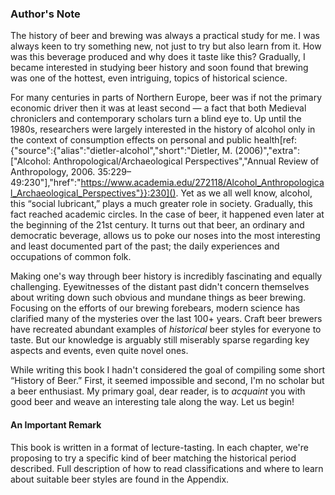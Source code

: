 ### Author's Note

The history of beer and brewing was always a practical study for me. I was always keen to try something new, not just to try but also learn from it. How was this beverage produced and why does it taste like this? Gradually, I became interested in studying beer history and soon found that brewing was one of the hottest, even intriguing, topics of historical science.

For many centuries in parts of Northern Europe, beer was if not the primary economic driver then it was at least second — a fact that both Medieval chroniclers and contemporary scholars turn a blind eye to. Up until the 1980s, researchers were largely interested in the history of alcohol only in the context of consumption effects on personal and public health[ref:{"source":{"alias":"dietler-alcohol","short":"Dietler, M. (2006)","extra":\["Alcohol: Anthropological/Archaeological Perspectives","Annual Review of Anthropology, 2006. 35:229–49:230"\],"href":"https://www.academia.edu/272118/Alcohol_Anthropological_Archaeological_Perspectives"}}:230](). Yet as we all well know, alcohol, this “social lubricant,” plays a much greater role in society. Gradually, this fact reached academic circles. In the case of beer, it happened even later at the beginning of the 21st century. It turns out that beer, an ordinary and democratic beverage, allows us to poke our noses into the most interesting and least documented part of the past; the daily experiences and occupations of common folk.

Making one's way through beer history is incredibly fascinating and equally challenging. Eyewitnesses of the distant past didn't concern themselves about writing down such obvious and mundane things as beer brewing. Focusing on the efforts of our brewing forebears, modern science has clarified many of the mysteries over the last 100+ years. Craft beer brewers have recreated abundant examples of *historical* beer styles for everyone to taste. But our knowledge is arguably still miserably sparse regarding key aspects and events, even quite novel ones.

While writing this book I hadn't considered the goal of compiling some short “History of Beer.” First, it seemed impossible and second, I'm no scholar but a beer enthusiast. My primary goal, dear reader, is to *acquaint* you with good beer and weave an interesting tale along the way. Let us begin!

#### An Important Remark

This book is written in a format of lecture-tasting. In each chapter, we're proposing to try a specific kind of beer matching the historical period described. Full description of how to read classifications and where to learn about suitable beer styles are found in the Appendix.
